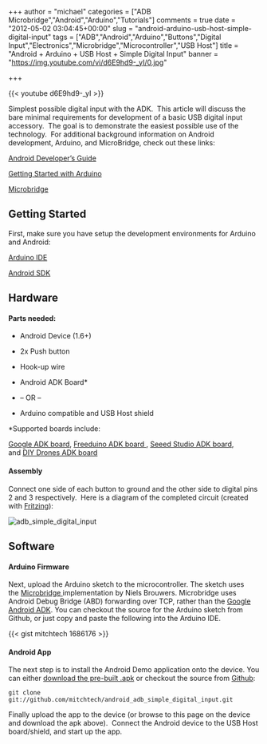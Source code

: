 +++
author = "michael"
categories = ["ADB Microbridge","Android","Arduino","Tutorials"]
comments = true
date = "2012-05-02 03:04:45+00:00"
slug = "android-arduino-usb-host-simple-digital-input"
tags = ["ADB","Android","Arduino","Buttons","Digital Input","Electronics","Microbridge","Microcontroller","USB Host"]
title = "Android + Arduino + USB Host + Simple Digital Input"
banner = "https://img.youtube.com/vi/d6E9hd9-_yI/0.jpg"

+++

{{< youtube d6E9hd9-_yI >}}

Simplest possible digital input with the ADK.  This article will discuss the bare minimal requirements for development of a basic USB digital input accessory.  The goal is to demonstrate the easiest possible use of the technology.  For additional background information on Android development, Arduino, and MicroBridge, check out these links:

[Android Developer’s Guide](http://developer.android.com/guide/index.html)

[Getting Started with Arduino](http://arduino.cc/en/Guide/HomePage)

[Microbridge](http://code.google.com/p/microbridge/)

## Getting Started

First, make sure you have setup the development environments for Arduino and Android:

[Arduino IDE](http://arduino.cc/en/Main/Software)

[Android SDK](http://developer.android.com/sdk/index.html)

## Hardware

#### Parts needed:

  * Android Device (1.6+)

  * 2x Push button

  * Hook-up wire

  * Android ADK Board*

  * – OR –

  * Arduino compatible and USB Host shield

*Supported boards include:

[Google ADK board](http://www.rt-net.jp/shop/index.php?main_page=product_info&cPath=3_4&products_id=1), [Freeduino ADK board ](http://shop.moderndevice.com/products/freeduino-usb-host-board), [Seeed Studio ADK board](http://www.seeedstudio.com/depot/seeeduino-adk-main-board-p-846.html), and [DIY Drones ADK board](https://store.diydrones.com/ProductDetails.asp?ProductCode=BR-PhoneDrone)

#### Assembly

Connect one side of each button to ground and the other side to digital pins 2 and 3 respectively.  Here is a diagram of the completed circuit (created with [Fritzing](http://fritzing.org/)):

![adb_simple_digital_input](/img/adb_simple_digital_input.png)

## Software

#### Arduino Firmware

Next, upload the Arduino sketch to the microcontroller. The sketch uses the [Microbridge ](http://code.google.com/p/microbridge/)implementation by Niels Brouwers. Microbridge uses Android Debug Bridge (ABD) forwarding over TCP, rather than the [Google Android ADK](http://developer.android.com/guide/topics/usb/adk.html). You can checkout the source for the Arduino sketch from Github, or just copy and paste the following into the Arduino IDE.

{{< gist mitchtech 1686176 >}}

#### Android App

The next step is to install the Android Demo application onto the device. You can either [download the pre-built .apk](http://mitch-tech.appspot.com/adb/AdbSimpleDigitalInput.apk) or checkout the source from [Github](https://github.com/mitchtech/android_adb_simple_digital_input):

```
git clone git://github.com/mitchtech/android_adb_simple_digital_input.git
```

Finally upload the app to the device (or browse to this page on the device and download the apk above).  Connect the Android device to the USB Host board/shield, and start up the app.
